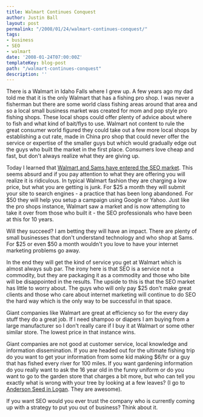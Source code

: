 ```yaml
---
title: Walmart Continues Conquest
author: Justin Ball
layout: post
permalink: "/2008/01/24/walmart-continues-conquest/"
tags:
- business
- SEO
- walmart
date: '2008-01-24T07:00:00Z'
templateKey: blog-post
path: "/walmart-continues-conquest"
description: ''
---
```


There is a Walmart in Idaho Falls where I grew up. A few years ago my dad told me that it is the only Walmart that has a fishing pro shop. I was never a fisherman but there are some world class fishing areas around that area and so a local small business market was created for mom and pop style pro fishing shops. These local shops could offer plenty of advice about where to fish and what kind of bait/flys to use. Walmart not content to rule the great consumer world figured they could take out a few more local shops by establishing a cut rate, made in China pro shop that could never offer the service or expertise of the smaller guys but which would gradually edge out the guys who built the market in the first place. Consumers love cheap and fast, but don't always realize what they are giving up.

Today I learned that [Walmart and Sams have entered the SEO market][1]. This seems absurd and if you pay attention to what they are offering you will realize it is ridiculous. In typical Walmart fashion they are charging a low price, but what you are getting is junk. For $25 a month they will submit your site to search engines - a practice that has been long abandoned. For $50 they will help you setup a campaign using Google or Yahoo. Just like the pro shops instance, Walmart saw a market and is now attempting to take it over from those who built it - the SEO professionals who have been at this for 10 years.

 [1]: http://www.seochat.com/c/a/Search-Engine-News/WalMart-Offers-SEO-and-SEM-Services/

Will they succeed? I am betting they will have an impact. There are plenty of small businesses that don't understand technology and who shop at Sams. For $25 or even $50 a month wouldn't you love to have your internet marketing problems go away.

In the end they will get the kind of service you get at Walmart which is almost always sub par. The irony here is that SEO is a service not a commodity, but they are packaging it as a commodity and those who bite will be disappointed in the results. The upside to this is that the SEO market has little to worry about. The guys who will only pay $25 don't make great clients and those who care about internet marketing will continue to do SEO the hard way which is the only way to be successful in that space.

Giant companies like Walmart are great at efficiency so for the every day stuff they do a great job. If I need shampoo or diapers I am buying from a large manufacturer so I don't really care if I buy it at Walmart or some other similar store. The lowest price in that instance wins.

Giant companies are not good at customer service, local knowledge and information dissemination. If you are headed out for the ultimate fishing trip do you want to get your information from some kid making $6/hr or a guy that has fished every river for 100 miles. If you want gardening information do you really want to ask the 16 year old in the funny uniform or do you want to go to the garden store that charges a bit more, but who can tell you exactly what is wrong with your tree by looking at a few leaves? (I go to [Anderson Seed in Logan][2]. They are awesome).

 [2]: http://www.cachechamber.com/chamber_data/members/businessdetail.php?recordID=2443

If you want SEO would you ever trust the company who is currently coming up with a strategy to put you out of business? Think about it.
